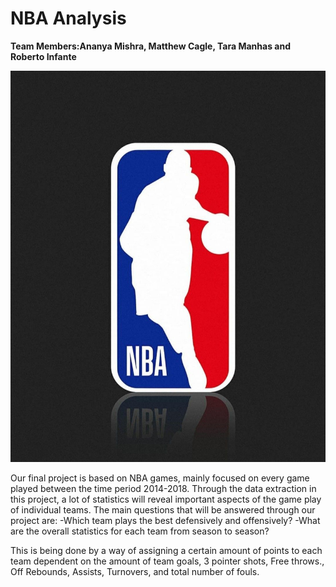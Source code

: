 # NBA Analysis

**Team Members:Ananya Mishra, Matthew Cagle, Tara Manhas and Roberto Infante**

![NBA](nba_logo.jpeg)


Our final project is based on NBA games, mainly focused on every game played between the time period 2014-2018.
Through the data extraction in this project, a lot of statistics will reveal important aspects of the game play of individual teams. The main questions that will be answered through our project are:
-Which team plays the best defensively and offensively?
-What are the overall statistics for each team from season to season?

This is being done by a way of assigning a certain amount of points to each team dependent on the amount of team goals, 3 pointer shots, Free throws., Off Rebounds, Assists, Turnovers, and total number of fouls.